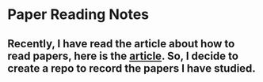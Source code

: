 # Paper Reading Notes
## Recently, I have read the article about how to read papers, here is the [article](https://zhuanlan.zhihu.com/p/155723902). So, I decide to create a repo to record the papers I have studied.
